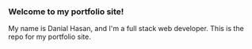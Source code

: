 ### Welcome to my portfolio site!
My name is Danial Hasan, and I'm a full stack web developer. This is the repo for my portfolio site. 
